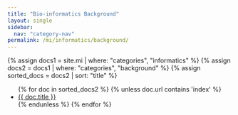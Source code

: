```yaml
---
title: "Bio-informatics Background"
layout: single
sidebar:
  nav: "category-nav"
permalink: /mi/informatics/background/
---
```


{% assign docs1 = site.mi | where: "categories", "informatics" %}
{% assign docs2 = docs1 | where: "categories", "background" %}
{% assign sorted_docs = docs2 | sort: "title" %}

<ul>
  {% for doc in sorted_docs2 %}
    {% unless doc.url contains 'index' %}
      <li><a href="{{ doc.url }}">{{ doc.title }}</a></li>
    {% endunless %}
  {% endfor %}
</ul>
